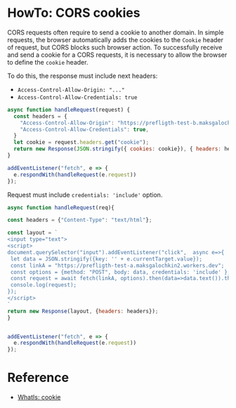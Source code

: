 # HowTo: CORS cookies

CORS requests often require to send a cookie to another domain. In simple requests, the browser automatically adds the cookies to the `Cookie` header of request, but CORS blocks such browser action. To successfully receive and send a cookie for a CORS requests, it is necessary to allow the browser to define the `cookie` header.

To do this, the response must include next headers:
* `Access-Control-Allow-Origin: "..."`
* `Access-Control-Allow-Credentials: true`

```js
async function handleRequest(request) {
  const headers = {
    "Access-Control-Allow-Origin": "https://prefligth-test-b.maksgalochkin2.workers.dev", // specify allowed domain to respond
    "Access-Control-Allow-Credentials": true,
  }
  let cookie = request.headers.get("cookie");
  return new Response(JSON.stringify({ cookies: cookie}), { headers: headers });
}

addEventListener("fetch", e => {
  e.respondWith(handleRequest(e.request))
});
```

Request must include `credentials: 'include'` option.

```js
async function handleRequest(req){

const headers = {"Content-Type": "text/html"};

const layout = `
<input type="text">
<script>
document.querySelector("input").addEventListener("click",  async e=>{
 let data = JSON.stringify({key: '' + e.currentTarget.value});
 const linkA = "https://prefligth-test-a.maksgalochkin2.workers.dev";
 const options = {method: "POST", body: data, credentials: 'include' };
 const request = await fetch(linkA, options).then(data=>data.text()).then(res=> res);
 console.log(request);
});
</script>
`
return new Response(layout, {headers: headers});
}


addEventListener("fetch", e => {
  e.respondWith(handleRequest(e.request))
});
```
# Reference

* [WhatIs: cookie](https://github.com/Halochkin/Cloudflare/blob/master/Auth/doc/WhatIs_cookie.md)
